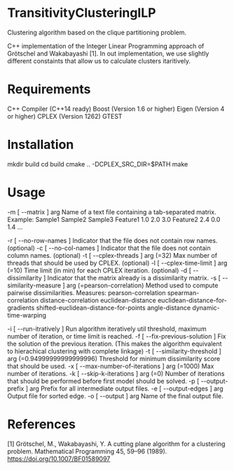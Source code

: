 # TransitivityClusteringILP
Clustering algorithm based on the clique partitioning problem.

C++ implementation of the Integer Linear Programming approach of Grötschel and Wakabayashi [1].
In out implementation, we use slightly different constaints that allow us to calculate clusters itaritively.

# Requirements 

C++ Compiler (C++14 ready)
Boost (Version 1.6 or higher)
Eigen (Version 4 or higher)
CPLEX (Version 1262)
GTEST

# Installation

mkdir build
cd build
cmake .. -DCPLEX_SRC_DIR=$PATH
make

# Usage

-m [ --matrix ] arg                                     Name of a text file containing a tab-separated matrix.
                                                        Example:
                                                        Sample1 Sample2 Sample3
                                                        Feature1 1.0  2.0 3.0
                                                        Feature2 2.4  0.0 1.4
                                                        ...

-r [ --no-row-names ]                                   Indicator that the file does not contain row names. (optional)
-c [ --no-col-names ]                                   Indicator that the file does not contain column names. (optional)
-t [ --cplex-threads ] arg (=32)                        Max number of threads that should be used by CPLEX. (optional)
-l [ --cplex-time-limit ] arg (=10)                     Time limit (in min) for each CPLEX iteration. (optional)
-d [ --dissimilarity ]                                  Indicator that the matrix already is a dissimilarity matrix.
-s [ --similarity-measure ] arg (=pearson-correlation)  Method used to compute pairwise dissimilarities.
                                                         Measures:
                                                         pearson-correlation
                                                         spearman-correlation
                                                         distance-correlation
                                                         euclidean-distance
                                                         euclidean-distance-for-gradients
                                                         shifted-euclidean-distance-for-points
                                                         angle-distance
                                                         dynamic-time-warping

-i [ --run-itratively ]                                  Run algorithm iteratively util threshold, maximum number of iteration, or time limit is reached.
-f [ --fix-previous-solution ]                           Fix the solution of the previous iteration. (This makes the algorithm equivalent to hierachical clustering with complete linkage)
-t [ --similarity-threshold ] arg (=0.94999999999999996) Threshold for minimum dissimilarity score that should be used.
-x [ --max-number-of-iterations ] arg (=1000)            Max number of iterations.
-k [ --skip-k-iterations ] arg (=0)                      Number of iterations that should be performed before first model should be solved.
-p [ --output-prefix ] arg                               Prefix for all intermediate output files.
-e [ --output-edges ] arg                                Output file for sorted edge.
-o [ --output ] arg                                      Name of the final output file.

# References

[1] Grötschel, M., Wakabayashi, Y. A cutting plane algorithm for a clustering problem. Mathematical Programming 45, 59–96 (1989). https://doi.org/10.1007/BF01589097
